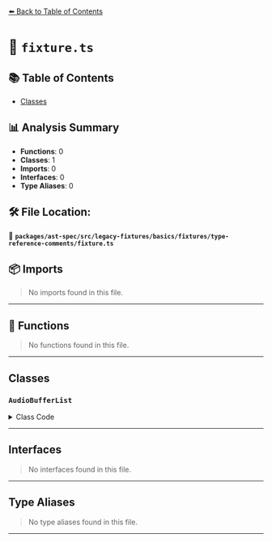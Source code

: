 [⬅️ Back to Table of Contents](../../../../../../../index.md)

# 📄 `fixture.ts`

## 📚 Table of Contents

- [Classes](#classes)

## 📊 Analysis Summary

- **Functions**: 0
- **Classes**: 1
- **Imports**: 0
- **Interfaces**: 0
- **Type Aliases**: 0

## 🛠️ File Location:
📂 **`packages/ast-spec/src/legacy-fixtures/basics/fixtures/type-reference-comments/fixture.ts`**

## 📦 Imports

> No imports found in this file.


---

## 🔧 Functions

> No functions found in this file.


---

## Classes

### `AudioBufferList`

<details><summary>Class Code</summary>

```ts
class AudioBufferList {
  mBuffers: interop.Reference<any /*AudioBuffer*/>;
}
```
</details>


---

## Interfaces

> No interfaces found in this file.


---

## Type Aliases

> No type aliases found in this file.


---